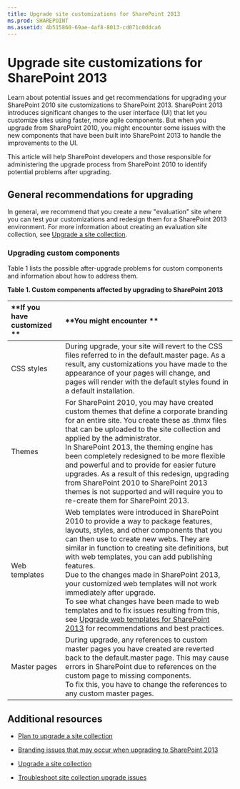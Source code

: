 ```yaml
---
title: Upgrade site customizations for SharePoint 2013
ms.prod: SHAREPOINT
ms.assetid: 4b515860-69ae-4af8-8013-cd071c0ddca6
---
```



# Upgrade site customizations for SharePoint 2013
Learn about potential issues and get recommendations for upgrading your SharePoint 2010 site customizations to SharePoint 2013.
SharePoint 2013 introduces significant changes to the user interface (UI) that let you customize sites using faster, more agile components. But when you upgrade from SharePoint 2010, you might encounter some issues with the new components that have been built into SharePoint 2013 to handle the improvements to the UI.
  
    
    

This article will help SharePoint developers and those responsible for administering the upgrade process from SharePoint 2010 to identify potential problems after upgrading.
## General recommendations for upgrading

In general, we recommend that you create a new "evaluation" site where you can test your customizations and redesign them for a SharePoint 2013 environment. For more information about creating an evaluation site collection, see  [Upgrade a site collection](http://office.microsoft.com/en-us/office365-sharepoint-online-enterprise-help/upgrade-a-site-collection-HA102865473.aspx?CTT=5&amp;origin=HA104034491).
  
    
    

### Upgrading custom components

Table 1 lists the possible after-upgrade problems for custom components and information about how to address them.
  
    
    

**Table 1. Custom components affected by upgrading to SharePoint 2013**


|**If you have customized **|**You might encounter **|
|:-----|:-----|
|CSS styles  <br/> |During upgrade, your site will revert to the CSS files referred to in the default.master page. As a result, any customizations you have made to the appearance of your pages will change, and pages will render with the default styles found in a default installation.  <br/> |
|Themes  <br/> |For SharePoint 2010, you may have created custom themes that define a corporate branding for an entire site. You create these as .thmx files that can be uploaded to the site collection and applied by the administrator.  <br/> In SharePoint 2013, the theming engine has been completely redesigned to be more flexible and powerful and to provide for easier future upgrades. As a result of this redesign, upgrading from SharePoint 2010 to SharePoint 2013 themes is not supported and will require you to re-create them for SharePoint 2013.  <br/> |
|Web templates  <br/> |Web templates were introduced in SharePoint 2010 to provide a way to package features, layouts, styles, and other components that you can then use to create new webs. They are similar in function to creating site definitions, but with web templates, you can add publishing features.  <br/> Due to the changes made in SharePoint 2013, your customized web templates will not work immediately after upgrade.  <br/> To see what changes have been made to web templates and to fix issues resulting from this, see  [Upgrade web templates for SharePoint 2013](upgrade-web-templates-for-sharepoint-2013.md) for recommendations and best practices. <br/> |
|Master pages  <br/> |During upgrade, any references to custom master pages you have created are reverted back to the default.master page. This may cause errors in SharePoint due to references on the custom page to missing components.  <br/> To fix this, you have to change the references to any custom master pages.  <br/> |
   

## Additional resources
<a name="bk_addresources"> </a>


-  [Plan to upgrade a site collection](https://technet.microsoft.com/en-us/library/ff191199.aspx)
    
  
-  [Branding issues that may occur when upgrading to SharePoint 2013](http://office.microsoft.com/en-us/office365-sharepoint-online-enterprise-help/branding-issues-that-may-occur-when-upgrading-to-sharepoint-2013-HA104052656.aspx?CTT=5&amp;origin=HA104034491)
    
  
-  [Upgrade a site collection](http://office.microsoft.com/en-us/office365-sharepoint-online-enterprise-help/upgrade-a-site-collection-HA102865473.aspx?CTT=5&amp;origin=HA104034491)
    
  
-  [Troubleshoot site collection upgrade issues](http://office.microsoft.com/en-us/office365-sharepoint-online-enterprise-help/troubleshoot-site-collection-upgrade-issues-HA104037311.aspx?CTT=5&amp;origin=HA104034491)
    
  

